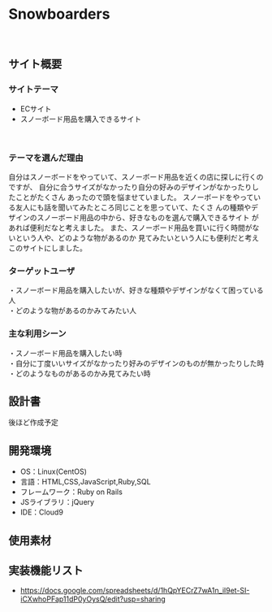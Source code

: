 # Snowboarders
​
## サイト概要
### サイトテーマ
- ECサイト
- スノーボード用品を購入できるサイト

​
### テーマを選んだ理由
自分はスノーボードをやっていて、スノーボード用品を近くの店に探しに行くのですが、
自分に合うサイズがなかったり自分の好みのデザインがなかったりしたことがたくさん
あったので頭を悩ませていました。
スノーボードをやっている友人にも話を聞いてみたところ同じことを思っていて、たくさ
んの種類やデザインのスノーボード用品の中から、好きなものを選んで購入できるサイト
があれば便利だなと考えました。
また、スノーボード用品を買いに行く時間がないという人や、どのような物があるのか
見てみたいという人にも便利だと考えこのサイトにしました。
​
### ターゲットユーザ
・スノーボード用品を購入したいが、好きな種類やデザインがなくて困っている人<br>
・どのような物があるのかみてみたい人
​
### 主な利用シーン
・スノーボード用品を購入したい時<br>
・自分に丁度いいサイズがなかったり好みのデザインのものが無かったりした時<br>
・どのようなものがあるのかみ見てみたい時
​
## 設計書
後ほど作成予定

## 開発環境
- OS：Linux(CentOS)
- 言語：HTML,CSS,JavaScript,Ruby,SQL
- フレームワーク：Ruby on Rails
- JSライブラリ：jQuery
- IDE：Cloud9
​
## 使用素材

## 実装機能リスト
- https://docs.google.com/spreadsheets/d/1hQpYECrZ7wA1n_il9et-SI-iCXwhoPFap11dP0yOysQ/edit?usp=sharing